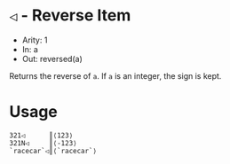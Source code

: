 # `◁` - Reverse Item

- Arity: 1
- In: a
- Out: reversed(a)

Returns the reverse of `a`. If `a` is an integer, the sign is kept.

# Usage
```
321◁      ║⟨123⟩
321N◁     ║⟨-123⟩
`racecar`◁║⟨`racecar`⟩
```

